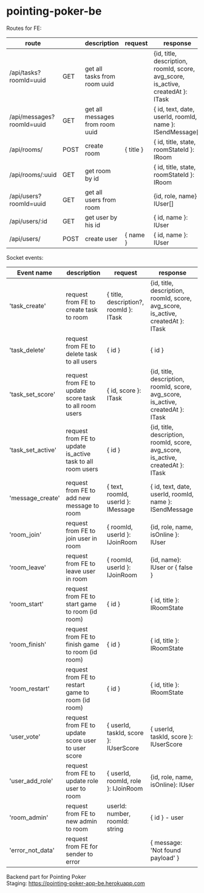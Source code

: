 # pointing-poker-be

Routes for FE:

| route                     | | description                     | request | response |
| ------------------------- | - | ------------------------------- | -------- | --------- |
| /api/tasks?roomId=uuid    | GET | get all tasks from room uuid    |  | {id, title, description, roomId, score, avg_score, is_active, createdAt }: ITask |
| /api/messages?roomId=uuid | GET | get all messages from room uuid |  | { id, text,  date, userId, roomId, name }: ISendMessage[] |
| /api/rooms/               | POST | create room                     | { title } | { id, title, state, roomStateId }: IRoom |
| /api/rooms/:uuid          | GET | get room by id                  |  | { id, title, state, roomStateId }: IRoom |
| /api/users?roomId=uuid    | GET | get all users from room       | | {id, role, name} : IUser[] |
| /api/users/:id            | GET| get user by his id              |  | { id, name }: IUser |
| /api/users/               | POST | create user                     | { name } | { id, name }: IUser |

Socket events:

| Event name        | description                                                |  request | response  |
| ----------------- | ---------------------------------------------------------- | -------- | --------- |
| 'task_create'     | request from FE to create task to room                     | { title, description?, roomId }: ITask | {id, title, description, roomId, score, avg_score, is_active, createdAt }: ITask |
| 'task_delete'     | request from FE to delete task to all users                | { id } | { id } |
| 'task_set_score'  | request from FE to update score task to all room users     | { id, score }: ITask | {id, title, description, roomId, score, avg_score, is_active, createdAt }: ITask |
| 'task_set_active' | request from FE to update is_active task to all room users | { id } | {id, title, description, roomId, score, avg_score, is_active, createdAt }: ITask |
| 'message_create'  | request from FE to add new message to room                 | { text, roomId, userId }: IMessage |  { id, text,  date, userId, roomId, name }: ISendMessage |
| 'room_join'       | request from FE to join user in room                       | { roomId, userId }: IJoinRoom | {id, role, name, isOnline }: IUser |
| 'room_leave'      | request from FE to leave user in room                      | { roomId, userId }: IJoinRoom | {id, name}: IUser or { false } |
| 'room_start'      | request from FE to start game to room (id room)            | { id } | { id, title }: IRoomState |
| 'room_finish'     | request from FE to finish game to room (id room)           | { id } | { id, title }: IRoomState |
| 'room_restart'    | request from FE to restart game to room (id room)          | { id } | { id, title }: IRoomState |
| 'user_vote'        | request from FE to update score user to user score        | { userId, taskId, score }: IUserScore | { userId, taskId, score }: IUserScore |
| 'user_add_role' | request from FE to update role user to room | { userId, roomId, role }: IJoinRoom |  {id, role, name, isOnline}: IUser |
| 'room_admin' | request from FE to new admin to room | userId: number, roomId: string | { id } - user |
| 'error_not_data' | request from FE for sender to error | | { message: 'Not found payload' } |

Backend part for Pointing Poker  
Staging: https://pointing-poker-app-be.herokuapp.com

